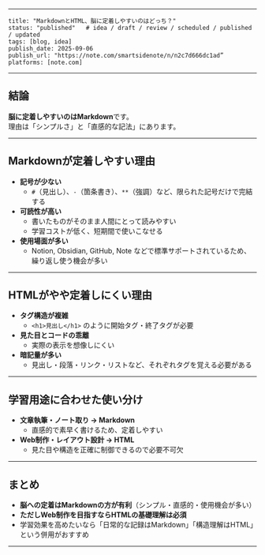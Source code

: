 
---
    
    title: "MarkdownとHTML、脳に定着しやすいのはどっち？"
    status: "published"   # idea / draft / review / scheduled / published / updated
    tags: [blog, idea]
    publish_date: 2025-09-06
    publish_url: "https://note.com/smartsidenote/n/n2c7d666dc1ad”
    platforms: [note.com]
    
---

## 結論
**脳に定着しやすいのはMarkdown**です。  
理由は「シンプルさ」と「直感的な記法」にあります。

---

## Markdownが定着しやすい理由
- **記号が少ない**
  - `#`（見出し）、`-`（箇条書き）、`**`（強調）など、限られた記号だけで完結する
- **可読性が高い**
  - 書いたものがそのまま人間にとって読みやすい
  - 学習コストが低く、短期間で使いこなせる
- **使用場面が多い**
  - Notion, Obsidian, GitHub, Note などで標準サポートされているため、繰り返し使う機会が多い

---

## HTMLがやや定着しにくい理由
- **タグ構造が複雑**
  - `<h1>見出し</h1>` のように開始タグ・終了タグが必要
- **見た目とコードの乖離**
  - 実際の表示を想像しにくい
- **暗記量が多い**
  - 見出し・段落・リンク・リストなど、それぞれタグを覚える必要がある

---

## 学習用途に合わせた使い分け
- **文章執筆・ノート取り → Markdown**
  - 直感的で素早く書けるため、定着しやすい
- **Web制作・レイアウト設計 → HTML**
  - 見た目や構造を正確に制御できるので必要不可欠

---

## まとめ
- **脳への定着はMarkdownの方が有利**（シンプル・直感的・使用機会が多い）  
- **ただしWeb制作を目指すならHTMLの基礎理解は必須**  
- 学習効果を高めたいなら「日常的な記録はMarkdown」「構造理解はHTML」という併用がおすすめ

---


